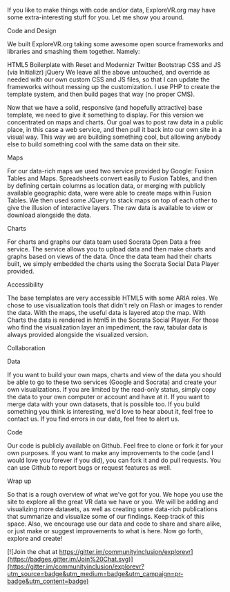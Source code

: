 If you like to make things with code and/or data, ExploreVR.org may have some extra-interesting stuff for you. Let me show you around.

Code and Design

We built ExploreVR.org taking some awesome open source frameworks and libraries and smashing them together. Namely:

HTML5 Boilerplate with Reset and Modernizr
Twitter Bootstrap CSS and JS (via Initializr)
jQuery
We leave all the above untouched, and override as needed with our own custom CSS and JS files, so that I can update the frameworks without messing up the customization. I use PHP to create the template system, and then build pages that way (no proper CMS).

Now that we have a solid, responsive (and hopefully attractive) base template, we need to give it something to display. For this version we concentrated on maps and charts. Our goal was to post raw data in a public place, in this case a web service, and then pull it back into our own site in a visual way. This way we are building something cool, but allowing anybody else to build something cool with the same data on their site.

Maps

For our data-rich maps we used two service provided by Google: Fusion Tables and Maps. Spreadsheets convert easily to Fusion Tables, and then by defining certain columns as location data, or merging with publicly available geographic data, were were able to create maps within Fusion Tables. We then used some JQuery to stack maps on top of each other to give the illusion of interactive layers. The raw data is available to view or download alongside the data.

Charts

For charts and graphs our data team used Socrata Open Data a free service. The service allows you to upload data and then make charts and graphs based on views of the data. Once the data team had their charts built, we simply embedded the charts using the Socrata Social Data Player provided.

Accessibility

The base templates are very accessible HTML5 with some ARIA roles. We chose to use visualization tools that didn't rely on Flash or images to render the data. With the maps, the useful data is layered atop the map. With Charts the data is rendered in html5 in the Socrata Social Player. For those who find the visualization layer an impediment, the raw, tabular data is always provided alongside the visualized version.

Collaboration

Data

If you want to build your own maps, charts and view of the data you should be able to go to these two services (Google and Socrata) and create your own visualizations. If you are limited by the read-only status, simply copy the data to your own computer or account and have at it. If you want to merge data with your own datasets, that is possible too. If you build something you think is interesting, we'd love to hear about it, feel free to contact us. If you find errors in our data, feel free to alert us.

Code

Our code is publicly available on Github. Feel free to clone or fork it for your own purposes. If you want to make any improvements to the code (and I would love you forever if you did), you can fork it and do pull requests. You can use Github to report bugs or request features as well.

Wrap up

So that is a rough overview of what we've got for you. We hope you use the site to explore all the great VR data we have or you. We will be adding and visualizing more datasets, as well as creating some data-rich publications that summarize and visualize some of our findings. Keep track of this space. Also, we encourage use our data and code to share and share alike, or just make or suggest improvements to what is here. Now go forth, explore and create!

[![Join the chat at https://gitter.im/communityinclusion/explorevr](https://badges.gitter.im/Join%20Chat.svg)](https://gitter.im/communityinclusion/explorevr?utm_source=badge&utm_medium=badge&utm_campaign=pr-badge&utm_content=badge)